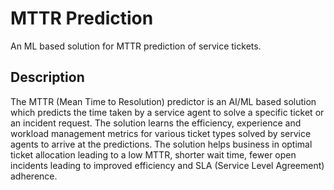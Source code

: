 # MTTR Prediction
An ML based solution for MTTR prediction of service tickets.

## Description
The MTTR (Mean Time to Resolution) predictor is an AI/ML based solution which predicts the time taken by a service agent to solve a specific ticket or an incident request. The solution learns the efficiency, experience and workload management metrics for various ticket types solved by service agents to arrive at the predictions. The solution helps business in optimal ticket allocation leading to a low MTTR, shorter wait time, fewer open incidents leading to improved efficiency and SLA (Service Level Agreement) adherence.
